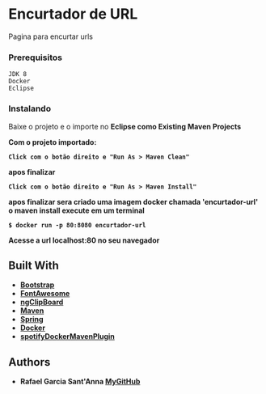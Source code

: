 # Encurtador de URL

Pagina para encurtar urls

### Prerequisitos

```
JDK 8
Docker
Eclipse
```

### Instalando

Baixe o projeto e o importe no <b>Eclipse<b> como <b>Existing Maven Projects</b>

Com o projeto importado:

```
Click com o botão direito e "Run As > Maven Clean"
```

apos finalizar

```
Click com o botão direito e "Run As > Maven Install"
```
apos finalizar sera criado uma imagem docker chamada 'encurtador-url' o maven install execute em um terminal

```
$ docker run -p 80:8080 encurtador-url
```

Acesse a url localhost:80 no seu navegador

## Built With

* [Bootstrap](https://getbootstrap.com/)
* [FontAwesome](https://fontawesome.com/)
* [ngClipBoard](https://github.com/nico-val/ngClipboard)
* [Maven](https://maven.apache.org/)
* [Spring](https://spring.io/projects/spring-boot)
* [Docker](https://www.docker.com/)
* [spotifyDockerMavenPlugin](https://github.com/spotify/docker-maven-plugin)

## Authors

* **Rafael Garcia Sant'Anna** [MyGitHub](https://github.com/rgs0712)


